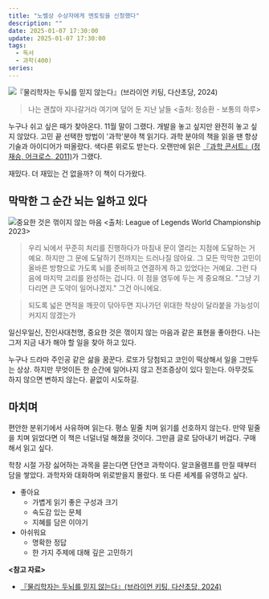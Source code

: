 ```yaml
---
title: "노벨상 수상자에게 멘토링을 신청했다"
description: ""
date: 2025-01-07 17:30:00
update: 2025-01-07 17:30:00
tags:
  - 독서
  - 과학(400)
series: 
---
```


![『물리학자는 두뇌를 믿지 않는다』(브라이언 키팅, 다산초당, 2024)](9791130652016.avif)

> 나는 괜찮아 지나갈거라 여기며 덮어 둔 지난 날들 <출처: 정승환 - 보통의 하루>

누구나 쉬고 싶은 때가 찾아온다. 11월 말이 그랬다. 개발을 놓고 싶지만 완전히 놓고 싶지 않았다. 고민 끝 선택한 방법이 '과학'분야 책 읽기다. 과학 분야의 책을 읽을 땐 항상 기술과 아이디어가 떠올랐다.
색다른 위로도 받는다. 오랜만에 읽은 [『과학 콘서트』(정재승, 어크로스, 2011)](https://product.kyobobook.co.kr/detail/S000001599745)가 그랬다.

재밌다. 더 재밌는 건 없을까? 이 책이 다가왔다.

## 막막한 그 순간 뇌는 일하고 있다

![중요한 것은 꺾이지 않는 마음 <출처: League of Legends World Championship 2023>](2023-drx-deft.avif)

> 우리 뇌에서 꾸준히 처리를 진행하다가 마침내 문이 열리는 지점에 도달하는 거예요. 하지만 그 문에 도달하기 전까지는 드러나질 않아요. 그 모든 막막한 고민이 올바른 방향으로 가도록 뇌를 준비하고 연결하게 하고
> 있었다는 거예요. 그런 다음에 마지막 고리를 완성하는 겁니다. 이 점을 염두에 두는 게 중요해요. "그냥 기다리면 큰 도약이 일어나겠지." 그건 아니에요.

> 되도록 넓은 면적을 깨끗이 닦아두면 지나가던 위대한 착상이 달라붙을 가능성이 커지지 않겠는가

일신우일신, 진인사대천명, 중요한 것은 꺾이지 않는 마음과 같은 표현을 좋아한다. 나는 그저 지금 내가 해야 할 일을 찾아 하고 있다.

누구나 드라마 주인공 같은 삶을 꿈꾼다. 로또가 당첨되고 코인이 떡상해서 일을 그만두는 상상. 하지만 무엇이든 한 순간에 일어나지 않고 전조증상이 있다 믿는다. 아무것도 하지 않으면 변하지 않는다. 끝없이 시도하길.

## 마치며

편안한 분위기에서 사유하며 읽는다. 평소 밑줄 치며 읽기를 선호하지 않는다. 만약 밑줄을 치며 읽었다면 이 책은 너덜너덜 해졌을 것이다. 그만큼 글로 담아내기 버겁다. 구매해서 읽고 싶다.

학창 시절 가장 싫어하는 과목을 묻는다면 단연코 과학이다. 알코올램프를 만질 때부터 담을 쌓았다. 과학자와 대화하며 위로받을지 몰랐다. 또 다른 세계를 유영하고 싶다.

- 좋아요
    - 가볍게 읽기 좋은 구성과 크기
    - 속도감 있는 문체
    - 지혜를 담은 이야기
- 아쉬워요
    - 명확한 정답
    - 한 가지 주제에 대해 깊은 고민하기

**<참고 자료>**

- [『물리학자는 두뇌를 믿지 않는다』(브라이언 키팅, 다산초당, 2024)](https://product.kyobobook.co.kr/detail/S000213026035)
